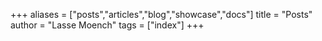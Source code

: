 +++
aliases = ["posts","articles","blog","showcase","docs"]
title = "Posts"
author = "Lasse Moench"
tags = ["index"]
+++
